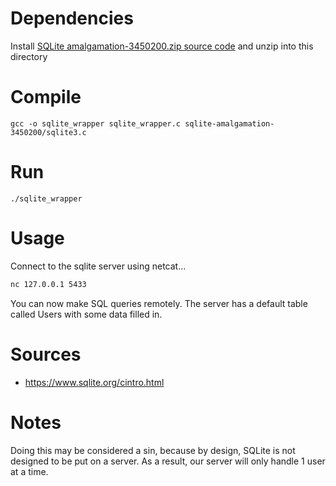 # Dependencies
Install [SQLite amalgamation-3450200.zip source code](https://www.sqlite.org/download.html) and unzip into this directory

# Compile
`gcc -o sqlite_wrapper sqlite_wrapper.c sqlite-amalgamation-3450200/sqlite3.c`

# Run
`./sqlite_wrapper`

# Usage
Connect to the sqlite server using netcat...
```bash
nc 127.0.0.1 5433
```
You can now make SQL queries remotely. The server has a default table called Users with some data filled in. 

# Sources
- https://www.sqlite.org/cintro.html

# Notes
Doing this may be considered a sin, because by design, SQLite is not designed to be put on a server. As a result, our server will only handle 1 user at a time. 